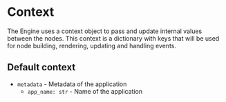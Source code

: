 # Context

The Engine uses a context object to pass and update internal values between the nodes. This context is a dictionary with keys that will be used for node building, rendering, updating and handling events.

## Default context

- `metadata` - Metadata of the application
  - `app_name: str` - Name of the application